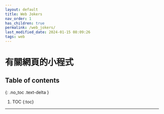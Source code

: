 ```yaml
---
layout: default
title: Web Jokers
nav_order: 1
has_children: true
permalink: /web_jokers/
last_modified_date: 2024-01-15 08:09:26
tags: web
---
```


# 有關網頁的小程式


## Table of contents

{: .no_toc .text-delta }

1. TOC
{:toc}

---
